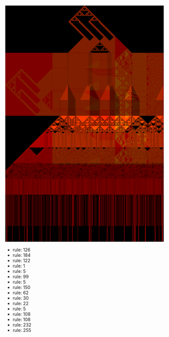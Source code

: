 ![photo](./output.png) 
 * rule: 126
* rule: 184
* rule: 122
* rule: 1
* rule: 5
* rule: 99
* rule: 5
* rule: 150
* rule: 62
* rule: 30
* rule: 22
* rule: 5
* rule: 108
* rule: 108
* rule: 232
* rule: 255
